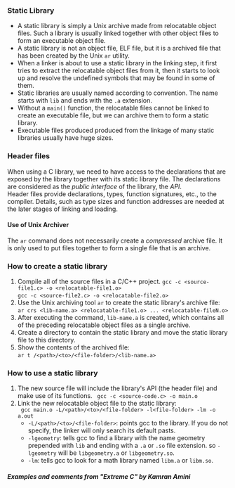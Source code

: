 ### Static Library  
- A static library is simply a Unix archive made from relocatable object files. Such
a library is usually linked together with other object files to form an executable
object file.    
- A static library is not an object file, ELF file, but it is a archived file that 
has been created by the Unix `ar` utility.  
- When a linker is about to use a static library in the linking step, it first tries 
to extract the relocatable object files from it, then it starts to look up and 
resolve the undefined symbols that may be found in some of them.  
- Static libraries are usually named according to convention. The name starts with
`lib` and ends with the `.a` extension. 
- Without a `main()` function, the relocatable files cannot be linked to create an
executable file, but we can archive them to form a static library.  
- Executable files produced produced from the linkage of many static libraries usually
have huge sizes.  

### Header files   
When using a C library, we need to have access to the declarations that are exposed
by the library together with its static library file. 
The declarations are considered as the *public interface* of the library, the *API*.  
Header files provide declarations, types, function signatures, etc., to the compiler. 
Details, such as type sizes and function addresses are needed at the later stages of 
linking and loading.

#### Use of Unix Archiver
The `ar` command does not necessarily create a *compressed* archive file. It is 
only used to put files together to form a single file that is an archive.   

### How to create a static library    
1. Compile all of the source files in a C/C++ project.
`gcc -c <source-file1.c> -o <relocatable-file1.o>`   
`gcc -c <source-file2.c> -o <relocatable-file2.o>`   
2. Use the Unix archiving tool `ar` to create the static library's archive file:   
`ar crs <lib-name.a> <relocatable-file1.o> ... <relocatable-fileN.o>`    
3. After executing the command, `lib-name.a` is created, which contains all of 
the preceding relocatable object files as a single archive.  
4. Create a directory to contain the static library and move the static library file to this directory.
5. Show the contents of the archived file:   
`ar t /<path>/<to>/<file-folder>/<lib-name.a>`   

### How to use a static library   
1. The new source file will include the library's API (the header file) and make use of its functions. 
` gcc -c <source-code.c> -o main.o`    
2. Link the new relocatable object file to the static library:  
` gcc main.o -L/<path>/<to>/<file-folder> -l<file-folder> -lm -o a.out`   
    * `-L/<path>/<to>/<file-folder>`:  points gcc to the library. If you do not specify, the linker will
    only search its default pasts.  
    * `-lgeometry`:  tells gcc to find a library with the name geometry prepended with `lib` and 
    ending with a `.a` or `.so` file extension. so `-lgeometry` will be `libgeometry.a` or `libgeometry.so`.       
    * `-lm`:  tells gcc to look for a math library named `libm.a` or `libm.so`.   

##### Examples and comments from "Extreme C" by Kamran Amini






